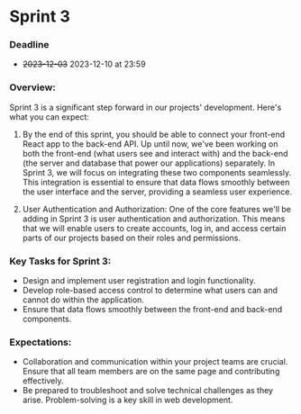 # Sprint 3

### Deadline

-  ~~2023-12-03~~ 2023-12-10 at 23:59

### Overview:

Sprint 3 is a significant step forward in our projects' development.  Here's what you can expect:

1. By the end of this sprint, you should be able to connect your front-end React app to the back-end API. Up until now, we've been working on both the front-end (what users see and interact with) and the back-end (the server and database that power our applications) separately. In Sprint 3, we will focus on integrating these two components seamlessly. This integration is essential to ensure that data flows smoothly between the user interface and the server, providing a seamless user experience.

2. User Authentication and Authorization: One of the core features we'll be adding in Sprint 3 is user authentication and authorization. This means that we will enable users to create accounts, log in, and access certain parts of our projects based on their roles and permissions. 


### Key Tasks for Sprint 3:

- Design and implement user registration and login functionality.
- Develop role-based access control to determine what users can and cannot do within the application.
- Ensure that data flows smoothly between the front-end and back-end components.
 
### Expectations:

- Collaboration and communication within your project teams are crucial. Ensure that all team members are on the same page and contributing effectively.
- Be prepared to troubleshoot and solve technical challenges as they arise. Problem-solving is a key skill in web development.

